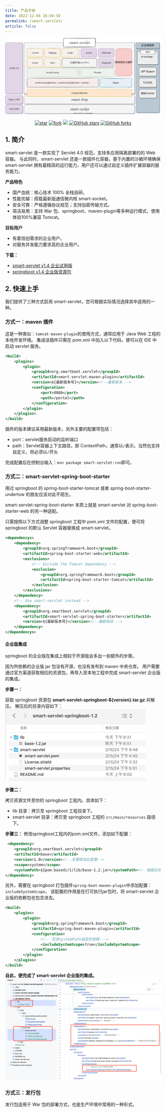```yaml
---
title: 产品手册
date: 2022-12-04 16:44:58
permalink: /smart-servlet/
article: false
---
```

![](./img/smart-servlet.svg)
<p align="center">
  <a href='https://gitee.com/smartboot/smart-servlet' target="_blank"><img src='https://gitee.com/smartboot/smart-servlet/badge/star.svg?theme=gvp' alt='star' class="no-zoom"/></a>
  <a href='https://gitee.com/smartboot/smart-servlet' target="_blank"><img src='https://gitee.com/smartboot/smart-servlet/badge/fork.svg?theme=gvp' alt='fork' class="no-zoom"/></a>
  <a href="https://www.murphysec.com/console/report/1758463839189479424/1758464923148718080?allow=1" alt="OSCS Status" target="_blank"><img src="https://www.oscs1024.com/platform/badge/smartboot/smart-servlet.svg?size=small" class="no-zoom"/></a>
  <a href="https://github.com/smartboot/smart-servlet" target="_blank"><img src='https://img.shields.io/github/stars/smartboot/smart-servlet' alt='GitHub stars' class="no-zoom"></a>
  <a href="https://github.com/smartboot/smart-servlet" target="_blank"><img src='https://img.shields.io/github/forks/smartboot/smart-servlet' alt='GitHub forks' class="no-zoom"></a>
</p>

## 1. 简介
smart-servlet 是一款实现了 Servlet 4.0 规范，支持多应用隔离部署的的 Web 容器。
与此同时，smart-servlet 还是一款插件化容器，基于内置的沙箱环境确保 smart-servlet 拥有最精简的运行能力，用户还可以通过自定义插件扩展容器的服务能力。

**产品特色**
- 国产血统：核心技术 100% 全栈自研。
- 性能优越：搭载最新版通信微内核 smart-socket。
- 安全可靠：严格遵循协议规范；支持加密传输方式。
- 简洁易用：支持 War 包、springboot、maven-plugin等多种运行模式，使用体验100%兼容 Tomcat。

**目标用户**
- 有着信创需求的企业用户。
- 对服务并发能力要求高的企业用户。

**下载：**
- [smart-servlet v1.4 企业试用版](https://drive.weixin.qq.com/s?k=AGMAIQfgABUYUZM4xg)
- [springboot v1.4 企业版资源包](https://drive.weixin.qq.com/s?k=AGMAIQfgABUTHZdrUQ)
## 2. 快速上手

我们提供了三种方式启用 smart-servlet，您可根据实际情况选择其中适用的一种。

### 方式一：maven 插件
这是一种类似：`tomcat-maven-plugin`的使用方式，通常应用于 Java Web 工程的本地开发环境。
集成该插件只需在 pom.xml 中加入以下代码，便可以在 IDE 中启动 servlet 服务。
```xml
<build>
    <plugins>
        <plugin>
            <groupId>org.smartboot.servlet</groupId>
            <artifactId>smart-servlet-maven-plugin</artifactId>
            <version>${最新版本号}</version><!--最新版本 -->
            <configuration>
                <port>8080</port>
                <path>/portal</path>
            </configuration>
        </plugin>
    </plugins>
</build>
```
插件的版本建议采用最新版本，另外主要的配置项包括：
- port：servlet服务启动的监听端口
- path：Servlet容器上下文路径，即 ContextPath，通常以`/`表示。当然也支持自定义，但必须以`/`开头

完成配置后在控制台输入：`mvn package smart-servlet:run`即可。

### 方式二：smart-servlet-spring-boot-starter
用过 springboot 的 spring-boot-starter-tomcat 或者 spring-boot-starter-undertow 的朋友应该对此不陌生。

smart-servlet-spring-boot-starter 本质上就是 smart-servlet 对 spring-boot-starter-web 的另一种适配。

只需按照以下方式调整 springboot 工程中 pom.xml 文件的配置，便可将 springboot 的默认 Servlet 容器替换成 smart-servlet。

```xml
<dependencys>
    <dependency>
        <groupId>org.springframework.boot</groupId>
        <artifactId>spring-boot-starter-web</artifactId>
        <exclusions>
            <!-- Exclude the Tomcat dependency -->
            <exclusion>
                <groupId>org.springframework.boot</groupId>
                <artifactId>spring-boot-starter-tomcat</artifactId>
            </exclusion>
        </exclusions>
    </dependency>
    <!-- Use smart-servlet instead -->
    <dependency>
        <groupId>org.smartboot.servlet</groupId>
        <artifactId>smart-servlet-spring-boot-starter</artifactId>
        <version>${最新版本号}</version><!--最新版本 -->
    </dependency>
</dependencys>
```
#### 企业版集成
springboot 的企业版在集成上相较于开源版会多出一些额外的步骤。

因为所依赖的企业版 jar 包没有开源，也没有发布到 maven 中央仓库。
用户需要通过官方渠道获取相应的资源包，再导入至本地工程中完成 smart-servlet 企业版的集成。

**步骤一：**

获取 springboot 资源包 **smart-servlet-springboot-${version}.tar.gz** 并解压。
解压后的目录内容如下：
![](./img/springboot_res.png)

**步骤二：**

拷贝资源文件至你的 springboot 工程内。具体如下：
- lib 目录：拷贝至 springboot 工程目录下。
- smart-servlet 目录：拷贝至 springboot 工程的 `src/main/resources` 路径下。

**步骤三：**
修改springboot工程内的pom.xml文件，添加如下配置：
```xml
 <dependency>
    <groupId>org.smartboot.servlet</groupId>
    <artifactId>base</artifactId>
    <version>1.0</version><!--无需修改此配置-->
    <scope>system</scope>
    <systemPath>${pom.basedir}/lib/base-1.2.jar</systemPath><!--根据实际情况修改路径-->
</dependency>
```
另外，需要在 springboot 打包插件`spring-boot-maven-plugin`中添加配置：`includeSystemScope`，
该配置的作用是在打可执行jar包时，将 smart-servlet 企业版的依赖包也包含进去。
```xml
<build>
    <plugins>
        <plugin>
            <groupId>org.springframework.boot</groupId>
            <artifactId>spring-boot-maven-plugin</artifactId>
            <configuration>
                <!-- 包含systemPath指定的依赖 -->
                <includeSystemScope>true</includeSystemScope>
            </configuration>
        </plugin>
    </plugins>
</build>
```
**自此，便完成了 smart-servlet 企业版的集成。**
![](./img/springboot_demo.png)


### 方式三：发行包
发行包适用于 War 包的部署方式，也是生产环境中常用的一种形式。

